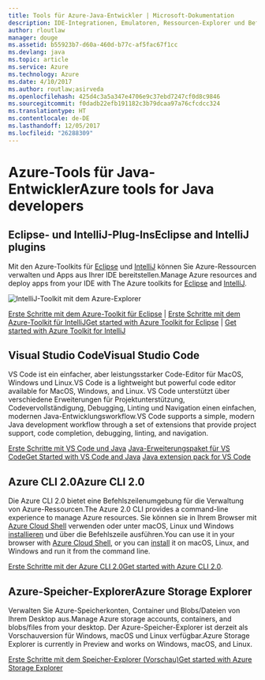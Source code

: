 ```yaml
---
title: Tools für Azure-Java-Entwickler | Microsoft-Dokumentation
description: IDE-Integrationen, Emulatoren, Ressourcen-Explorer und Befehlszeilenschnittstellen für Java-Entwickler, die in Azure arbeiten.
author: rloutlaw
manager: douge
ms.assetid: b55923b7-d60a-460d-b77c-af5fac67f1cc
ms.devlang: java
ms.topic: article
ms.service: Azure
ms.technology: Azure
ms.date: 4/10/2017
ms.author: routlaw;asirveda
ms.openlocfilehash: 425d4c3a5a347e4706e9c37ebd7247cf0d8c9846
ms.sourcegitcommit: f0dadb22efb191182c3b79dcaa97a76cfcdcc324
ms.translationtype: HT
ms.contentlocale: de-DE
ms.lasthandoff: 12/05/2017
ms.locfileid: "26288309"
---
```

# <a name="azure-tools-for-java-developers"></a><span data-ttu-id="d2b04-103">Azure-Tools für Java-Entwickler</span><span class="sxs-lookup"><span data-stu-id="d2b04-103">Azure tools for Java developers</span></span>

## <a name="eclipse-and-intellij-plugins"></a><span data-ttu-id="d2b04-104">Eclipse- und IntelliJ-Plug-Ins</span><span class="sxs-lookup"><span data-stu-id="d2b04-104">Eclipse and IntelliJ plugins</span></span>

<span data-ttu-id="d2b04-105">Mit den Azure-Toolkits für [Eclipse](eclipse/azure-toolkit-for-eclipse.md) und [IntelliJ](intellij/azure-toolkit-for-intellij.md) können Sie Azure-Ressourcen verwalten und Apps aus Ihrer IDE bereitstellen.</span><span class="sxs-lookup"><span data-stu-id="d2b04-105">Manage Azure resources and deploy apps from your IDE with The Azure toolkits for [Eclipse](eclipse/azure-toolkit-for-eclipse.md) and [IntelliJ](intellij/azure-toolkit-for-intellij.md).</span></span>   

![IntelliJ-Toolkit mit dem Azure-Explorer](media/intelliJ-azure-explorer.png)

<span data-ttu-id="d2b04-107">[Erste Schritte mit dem Azure-Toolkit für Eclipse](https://docs.microsoft.com/azure/app-service-web/app-service-web-eclipse-create-hello-world-web-app) | [Erste Schritte mit dem Azure-Toolkit für IntelliJ](https://docs.microsoft.com/azure/app-service-web/app-service-web-intellij-create-hello-world-web-app)</span><span class="sxs-lookup"><span data-stu-id="d2b04-107">[Get started with Azure Toolkit for Eclipse](https://docs.microsoft.com/azure/app-service-web/app-service-web-eclipse-create-hello-world-web-app) | [Get started with Azure Toolkit for IntelliJ](https://docs.microsoft.com/azure/app-service-web/app-service-web-intellij-create-hello-world-web-app)</span></span> 

## <a name="visual-studio-code"></a><span data-ttu-id="d2b04-108">Visual Studio Code</span><span class="sxs-lookup"><span data-stu-id="d2b04-108">Visual Studio Code</span></span>

<span data-ttu-id="d2b04-109">VS Code ist ein einfacher, aber leistungsstarker Code-Editor für MacOS, Windows und Linux.</span><span class="sxs-lookup"><span data-stu-id="d2b04-109">VS Code is a lightweight but powerful code editor available for MacOS, Windows, and Linux.</span></span> <span data-ttu-id="d2b04-110">VS Code unterstützt über verschiedene Erweiterungen für Projektunterstützung, Codevervollständigung, Debugging, Linting und Navigation einen einfachen, modernen Java-Entwicklungsworkflow.</span><span class="sxs-lookup"><span data-stu-id="d2b04-110">VS Code supports a simple, modern Java development workflow through a set of extensions that provide project support, code completion, debugging, linting, and navigation.</span></span>

<span data-ttu-id="d2b04-111">[Erste Schritte mit VS Code und Java](https://code.visualstudio.com/docs/java)
[Java-Erweiterungspaket für VS Code](https://code.visualstudio.com/docs/java/extensions)</span><span class="sxs-lookup"><span data-stu-id="d2b04-111">[Get Started with VS Code and Java](https://code.visualstudio.com/docs/java)
[Java extension pack for VS Code](https://code.visualstudio.com/docs/java/extensions)</span></span>  

## <a name="azure-cli-20"></a><span data-ttu-id="d2b04-112">Azure CLI 2.0</span><span class="sxs-lookup"><span data-stu-id="d2b04-112">Azure CLI 2.0</span></span>

<span data-ttu-id="d2b04-113">Die Azure CLI 2.0 bietet eine Befehlszeilenumgebung für die Verwaltung von Azure-Ressourcen.</span><span class="sxs-lookup"><span data-stu-id="d2b04-113">The Azure 2.0 CLI provides a command-line experience to manage Azure resources.</span></span> <span data-ttu-id="d2b04-114">Sie können sie in Ihrem Browser mit [Azure Cloud Shell](https://docs.microsoft.com/azure/cloud-shell/overview) verwenden oder unter macOS, Linux und Windows [installieren](https://docs.microsoft.com/cli/azure/install-azure-cli) und über die Befehlszeile ausführen.</span><span class="sxs-lookup"><span data-stu-id="d2b04-114">You can use it in your browser with [Azure Cloud Shell](https://docs.microsoft.com/azure/cloud-shell/overview), or you can [install](https://docs.microsoft.com/cli/azure/install-azure-cli) it on macOS, Linux, and Windows and run it from the command line.</span></span>

<span data-ttu-id="d2b04-115">[Erste Schritte mit der Azure CLI 2.0](https://docs.microsoft.com/cli/azure/get-started-with-azure-cli)</span><span class="sxs-lookup"><span data-stu-id="d2b04-115">[Get started with Azure CLI 2.0](https://docs.microsoft.com/cli/azure/get-started-with-azure-cli).</span></span>

## <a name="azure-storage-explorer"></a><span data-ttu-id="d2b04-116">Azure-Speicher-Explorer</span><span class="sxs-lookup"><span data-stu-id="d2b04-116">Azure Storage Explorer</span></span> 

<span data-ttu-id="d2b04-117">Verwalten Sie Azure-Speicherkonten, Container und Blobs/Dateien von Ihrem Desktop aus.</span><span class="sxs-lookup"><span data-stu-id="d2b04-117">Manage Azure storage accounts, containers, and blobs/files from your desktop.</span></span> <span data-ttu-id="d2b04-118">Der Azure-Speicher-Explorer ist derzeit als Vorschauversion für Windows, macOS und Linux verfügbar.</span><span class="sxs-lookup"><span data-stu-id="d2b04-118">Azure Storage Explorer is currently in Preview and works on Windows, macOS, and Linux.</span></span>

[<span data-ttu-id="d2b04-119">Erste Schritte mit dem Speicher-Explorer (Vorschau)</span><span class="sxs-lookup"><span data-stu-id="d2b04-119">Get started with Azure Storage Explorer</span></span>](https://docs.microsoft.com/azure/vs-azure-tools-storage-manage-with-storage-explorer)